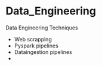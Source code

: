 # Data_Engineering
Data Engineering Techniques

- Web scrapping
- Pyspark pipelines
- Dataingestion pipelines
-
